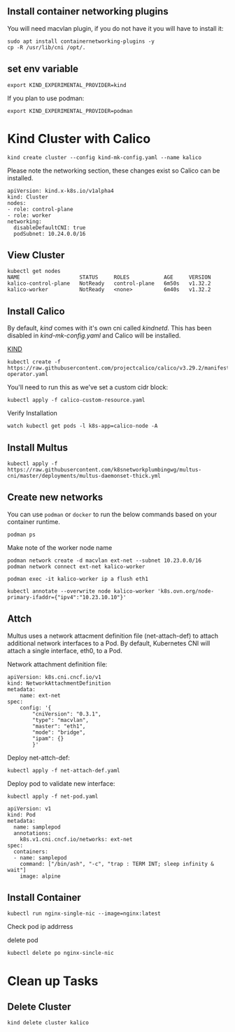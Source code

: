 ## Install container networking plugins

You will need macvlan plugin, if you do not have it you will have to install it:

```
sudo apt install containernetworking-plugins -y 
cp -R /usr/lib/cni /opt/.
```

## set env variable

```
export KIND_EXPERIMENTAL_PROVIDER=kind
```

If you plan to use podman:

```
export KIND_EXPERIMENTAL_PROVIDER=podman
```

# Kind Cluster with Calico

```
kind create cluster --config kind-mk-config.yaml --name kalico
```

Please note the networking section, these changes exist so Calico can be installed.

```
apiVersion: kind.x-k8s.io/v1alpha4
kind: Cluster
nodes:
- role: control-plane
- role: worker
networking:
  disableDefaultCNI: true
  podSubnet: 10.24.0.0/16
```

## View Cluster

```
kubectl get nodes
NAME                   STATUS     ROLES           AGE     VERSION
kalico-control-plane   NotReady   control-plane   6m50s   v1.32.2
kalico-worker          NotReady   <none>          6m40s   v1.32.2
```

## Install Calico

By default, *kind* comes with it's own cni called *kindnetd*. This has been disabled in *kind-mk-config.yaml* and Calico will be installed.


[KIND](https://www.tigera.io/project-calico/)

```
kubectl create -f https://raw.githubusercontent.com/projectcalico/calico/v3.29.2/manifests/tigera-operator.yaml
```

You'll need to run this as we've set a custom cidr block:

```
kubectl apply -f calico-custom-resource.yaml
```

Verify Installation

```
watch kubectl get pods -l k8s-app=calico-node -A
```

## Install Multus


```
kubectl apply -f https://raw.githubusercontent.com/k8snetworkplumbingwg/multus-cni/master/deployments/multus-daemonset-thick.yml
```
## Create new networks


You can use `podman` or `docker` to run the below commands based on your container runtime.

```
podman ps
```

Make note of the worker node name

```
podman network create -d macvlan ext-net --subnet 10.23.0.0/16
podman network connect ext-net kalico-worker
```
```
podman exec -it kalico-worker ip a flush eth1
```

```
kubectl annotate --overwrite node kalico-worker 'k8s.ovn.org/node-primary-ifaddr={"ipv4":"10.23.10.10"}'
```

## Attch

Multus uses a network attacment definition file (net-attach-def) to attach additional network interfaces to a Pod. By default, Kubernetes CNI will attach a single
interface, eth0, to a Pod.

Network attachment definition file:

```
apiVersion: k8s.cni.cncf.io/v1
kind: NetworkAttachmentDefinition
metadata:
	name: ext-net
spec:
	config: '{
		"cniVersion": "0.3.1",
		"type": "macvlan",
		"master": "eth1",
		"mode": "bridge",
		"ipam": {}
		}'
```

Deploy net-attch-def:

```
kubectl apply -f net-attach-def.yaml
```

Deploy pod to validate new interface:

```
kubectl apply -f net-pod.yaml
```

```
apiVersion: v1
kind: Pod
metadata:
  name: samplepod
  annotations:
    k8s.v1.cni.cncf.io/networks: ext-net
spec:
  containers:
  - name: samplepod
    command: ["/bin/ash", "-c", "trap : TERM INT; sleep infinity & wait"]
    image: alpine
```

## Install Container

```
kubectl run nginx-single-nic --image=nginx:latest
```

Check pod ip addrress

delete pod 

```
kubectl delete po nginx-sincle-nic
```

# Clean up Tasks

## Delete Cluster

```
kind delete cluster kalico
```
